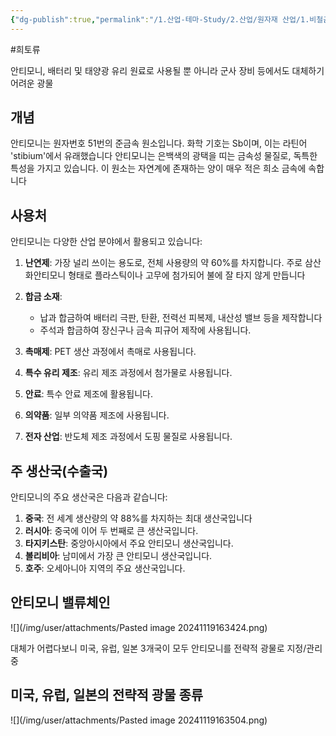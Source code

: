 ```yaml
---
{"dg-publish":true,"permalink":"/1.산업-테마-Study/2.산업/원자재 산업/1.비철금속/희토류/INFO_희토류/안티모니/","created":"2024-11-20T21:02:28.812+09:00","updated":"2025-06-26T12:58:24.114+09:00"}
---
```


#희토류 


안티모니, 배터리 및 태양광 유리 원료로 사용될 뿐 아니라 군사 장비 등에서도 대체하기 어려운 광물

## 개념

안티모니는 원자번호 51번의 준금속 원소입니다. 화학 기호는 Sb이며, 이는 라틴어 'stibium'에서 유래했습니다 안티모니는 은백색의 광택을 띠는 금속성 물질로, 독특한 특성을 가지고 있습니다. 이 원소는 자연계에 존재하는 양이 매우 적은 희소 금속에 속합니다

## 사용처

안티모니는 다양한 산업 분야에서 활용되고 있습니다:

1. **난연제**: 가장 널리 쓰이는 용도로, 전체 사용량의 약 60%를 차지합니다. 주로 삼산화안티모니 형태로 플라스틱이나 고무에 첨가되어 불에 잘 타지 않게 만듭니다

2. **합금 소재**:
    - 납과 합금하여 배터리 극판, 탄환, 전력선 피복제, 내산성 밸브 등을 제작합니다
    - 주석과 합금하여 장신구나 금속 피규어 제작에 사용됩니다.
3. **촉매제**: PET 생산 과정에서 촉매로 사용됩니다.
4. **특수 유리 제조**: 유리 제조 과정에서 첨가물로 사용됩니다.
5. **안료**: 특수 안료 제조에 활용됩니다.
6. **의약품**: 일부 의약품 제조에 사용됩니다.
7. **전자 산업**: 반도체 제조 과정에서 도핑 물질로 사용됩니다.

## 주 생산국(수출국)

안티모니의 주요 생산국은 다음과 같습니다:

1. **중국**: 전 세계 생산량의 약 88%를 차지하는 최대 생산국입니다
2. **러시아**: 중국에 이어 두 번째로 큰 생산국입니다.
3. **타지키스탄**: 중앙아시아에서 주요 안티모니 생산국입니다.
4. **볼리비아**: 남미에서 가장 큰 안티모니 생산국입니다.
5. **호주**: 오세아니아 지역의 주요 생산국입니다.

## 안티모니 밸류체인

![](/img/user/attachments/Pasted image 20241119163424.png)

대체가 어렵다보니 미국, 유럽, 일본 3개국이 모두 안티모니를 전략적 광물로 지정/관리 중

## 미국, 유럽, 일본의 전략적 광물 종류

![](/img/user/attachments/Pasted image 20241119163504.png)
